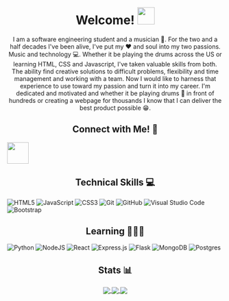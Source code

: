 <h1 align="center"> Welcome! <img height="40px" src="https://github.com/nixin72/nixin72/blob/0409e61b2e776bbffd86e4be4f94c9844ef85379/wave.gif"/> </h1>

<p align="center"> I am a software engineering student and a musician 🎵. For the two and a half decades I've been alive, I've put my ❤️ and soul into my two passions. Music and technology 💻. Whether it be playing the drums across the US or learning HTML, CSS and Javascript, I've taken valuable skills from both. The ability find creative solutions to difficult problems, flexibility and time management and working with a team. Now I would like to harness that experience to use toward my passion and turn it into my career. I'm dedicated and motivated and whether it be playing drums 🥁 in front of hundreds or creating a webpage for thousands I know that I can deliver the best product possible 😁. </p>

<h2 align="center">Connect with Me! 🔗</h2>

<a href="https://www.linkedin.com/in/noahsb96/">
    <img align="center" height="50" src="https://cdn2.iconfinder.com/data/icons/social-icon-3/512/social_style_3_in-306.png"/>
</a>

<h2 align="center">Technical Skills 💻</h2>

![HTML5](https://img.shields.io/badge/html5-%23E34F26.svg?style=for-the-badge&logo=html5&logoColor=white)
![JavaScript](https://img.shields.io/badge/javascript-%23323330.svg?style=for-the-badge&logo=javascript&logoColor=%23F7DF1E)
![CSS3](https://img.shields.io/badge/css3-%231572B6.svg?style=for-the-badge&logo=css3&logoColor=white)
![Git](https://img.shields.io/badge/git-%23F05033.svg?style=for-the-badge&logo=git&logoColor=white)
![GitHub](https://img.shields.io/badge/github-%23121011.svg?style=for-the-badge&logo=github&logoColor=white)
![Visual Studio Code](https://img.shields.io/badge/Visual%20Studio%20Code-0078d7.svg?style=for-the-badge&logo=visual-studio-code&logoColor=white)
![Bootstrap](https://img.shields.io/badge/bootstrap-%23563D7C.svg?style=for-the-badge&logo=bootstrap&logoColor=white)

<h2 align="center">Learning 👨🏻‍🎓</h2>

![Python](https://img.shields.io/badge/python-3670A0?style=for-the-badge&logo=python&logoColor=ffdd54)
![NodeJS](https://img.shields.io/badge/node.js-6DA55F?style=for-the-badge&logo=node.js&logoColor=white)
![React](https://img.shields.io/badge/react-%2320232a.svg?style=for-the-badge&logo=react&logoColor=%2361DAFB)
![Express.js](https://img.shields.io/badge/express.js-%23404d59.svg?style=for-the-badge&logo=express&logoColor=%2361DAFB)
![Flask](https://img.shields.io/badge/flask-%23000.svg?style=for-the-badge&logo=flask&logoColor=white)
![MongoDB](https://img.shields.io/badge/MongoDB-%234ea94b.svg?style=for-the-badge&logo=mongodb&logoColor=white)
![Postgres](https://img.shields.io/badge/postgres-%23316192.svg?style=for-the-badge&logo=postgresql&logoColor=white)

<h2 align="center">Stats 📊</h2>

<!--
[![GitHub Streak](https://github-readme-streak-stats.herokuapp.com/?user=noahsb96&theme=tokyonight)](https://git.io/streak-stats)
![Anurag's GitHub stats](https://github-readme-stats.vercel.app/api?username=noahsb96&count_private=true&theme=tokyonight)
[![Top Langs](https://github-readme-stats.vercel.app/api/top-langs/?username=noahsb96&count_private=true&theme=tokyonight)](https://github.com/noahsb96/github-readme-stats) -->

<div align="center">
<a href="https://github.com/noahsb96/github-readme-stats">
  <img align="center" src="https://github-readme-stats.vercel.app/api?username=noahsb96&theme=tokyonight" />
</a>
<a href="https://git.io/streak-stats">
  <img align="center" src="https://github-readme-streak-stats.herokuapp.com/?user=noahsb96&theme=tokyonight" />
</a>
<a href="https://git.io/top-langs">
  <img align="center" src="https://github-readme-stats.vercel.app/api/top-langs/?username=noahsb96" />
</a>
</div>




<!--
**noahsb96/noahsb96** is a ✨ _special_ ✨ repository because its `README.md` (this file) appears on your GitHub profile.

Here are some ideas to get you started:

- 🔭 I’m currently working on ...
- 🌱 I’m currently learning ...
- 👯 I’m looking to collaborate on ...
- 🤔 I’m looking for help with ...
- 💬 Ask me about ...
- 📫 How to reach me: ...
- 😄 Pronouns: ...
- ⚡ Fun fact: ...
-->

<!--
**noahsb96/noahsb96** is a ✨ _special_ ✨ repository because its `README.md` (this file) appears on your GitHub profile.

Here are some ideas to get you started:

- 🔭 I’m currently working on ...
- 🌱 I’m currently learning ...
- 👯 I’m looking to collaborate on ...
- 🤔 I’m looking for help with ...
- 💬 Ask me about ...
- 📫 How to reach me: ...
- 😄 Pronouns: ...
- ⚡ Fun fact: ...
-->
